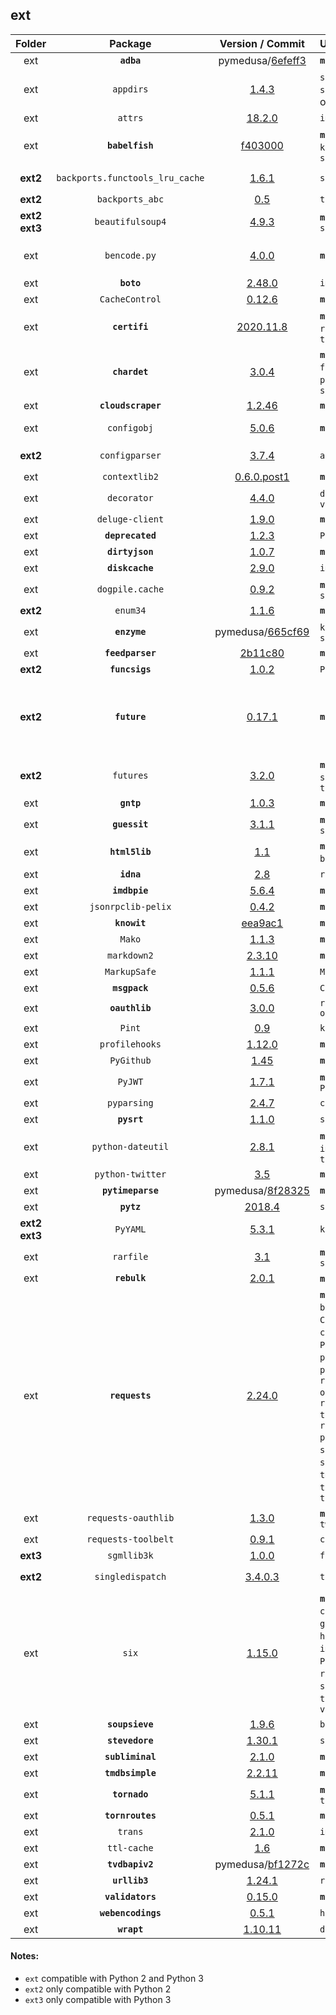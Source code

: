 ## ext
Folder | Package | Version / Commit | Used By | Notes / Modules
:----: | :-----: | :--------------: | :------ | :--------------
ext | **`adba`** | pymedusa/[6efeff3](https://github.com/pymedusa/adba/tree/6efeff3a6bdcb6d45a4a79f424939ade2930e5f0) | **`medusa`** | -
ext | `appdirs` | [1.4.3](https://pypi.org/project/appdirs/1.4.3/) | `simpleanidb`, `subliminal` (cli only) | File: `appdirs.py`
ext | `attrs` | [18.2.0](https://pypi.org/project/attrs/18.2.0/) | `imdbpie` | Module: `attr`
ext | **`babelfish`** | [f403000](https://github.com/Diaoul/babelfish/tree/f403000dd63092cfaaae80be9f309fd85c7f20c9) | **`medusa`**, `guessit`, `knowit`, `subliminal` | -
**ext2** | `backports.functools_lru_cache` | [1.6.1](https://pypi.org/project/backports.functools_lru_cache/1.6.1/) | `soupsieve` | File: `backports/functools_lru_cache.py`
**ext2** | `backports_abc` | [0.5](https://pypi.org/project/backports_abc/0.5/) | `tornado` | File: `backports_abc.py`
**ext2 ext3** | `beautifulsoup4` | [4.9.3](https://pypi.org/project/beautifulsoup4/4.9.3/) | **`medusa`**, `subliminal` | Module: `bs4`
ext | `bencode.py` | [4.0.0](https://pypi.org/project/bencode.py/4.0.0/) | **`medusa`** | Modules: `bencodepy`, `bencode`<br>Monkey-patched, see `medusa/init/__init__.py`
ext | **`boto`** | [2.48.0](https://pypi.org/project/boto/2.48.0/) | `imdbpie` | -
ext | `CacheControl` | [0.12.6](https://pypi.org/project/CacheControl/0.12.6/) | **`medusa`** | Module: `cachecontrol`
ext | **`certifi`** | [2020.11.8](https://pypi.org/project/certifi/2020.11.8/) | **`medusa`**, `requests`, `traktor` | -
ext | **`chardet`** | [3.0.4](https://pypi.org/project/chardet/3.0.4/) | **`medusa`**, `feedparser`, `pysrt`, `requests`, `subliminal` | -
ext | **`cloudscraper`** | [1.2.46](https://pypi.org/project/cloudscraper/1.2.46/) | **`medusa`** | -
ext | `configobj` | [5.0.6](https://pypi.org/project/configobj/5.0.6/) | **`medusa`** | Modules: `configobj.py`, `validate.py`, `_version.py`
**ext2** | `configparser` | [3.7.4](https://pypi.org/project/configparser/3.7.4/) | `adba` | Modules: `configparser.py`, `backports/configparser`
ext | `contextlib2` | [0.6.0.post1](https://pypi.org/project/contextlib2/0.6.0.post1/) | **`medusa`** | File: `contextlib2.py`
ext | `decorator` | [4.4.0](https://pypi.org/project/decorator/4.4.0/) | `dogpile.cache`, `validators` | File: `decorator.py`
ext | `deluge-client` | [1.9.0](https://pypi.org/project/deluge-client/1.9.0/) | **`medusa`** | Module: `deluge_client`
ext | **`deprecated`** | [1.2.3](https://pypi.org/project/deprecated/1.2.3/) | `PyGithub` | -
ext | **`dirtyjson`** | [1.0.7](https://pypi.org/project/dirtyjson/1.0.7/) | **`medusa`** | -
ext | **`diskcache`** | [2.9.0](https://pypi.org/project/diskcache/2.9.0/) | `imdbpie` | -
ext | `dogpile.cache` | [0.9.2](https://pypi.org/project/dogpile.cache/0.9.2/) | **`medusa`**, `subliminal` | Module: `dogpile`
**ext2** | `enum34` | [1.1.6](https://pypi.org/project/enum34/1.1.6/) | **`medusa`** | Module: `enum`
ext | **`enzyme`** | pymedusa/[665cf69](https://github.com/pymedusa/enzyme/tree/665cf6948aab1c249dcc99bd9624a81d17b3302a) | `knowit`, `subliminal` | -
ext | **`feedparser`** | [2b11c80](https://github.com/kurtmckee/feedparser/tree/2b11c8028321ed43cbaf313f83b0c94820143d66) | **`medusa`** | Requires `sgmllib3k` on Python 3
**ext2** | **`funcsigs`** | [1.0.2](https://pypi.org/project/funcsigs/1.0.2/) | `Pint` | -
**ext2** | **`future`** | [0.17.1](https://pypi.org/project/future/0.17.1/) | **`medusa`** | Modules: `future`, `_dummy_thread`, `_markupbase`, `_thread`, `builtins`, `copyreg`, `html`, `http`, `libfuturize`, `libpasteurize`, `past`, `queue`, `reprlib`, `socketserver`, `tkinter`, `winreg`, `xmlrpc`
**ext2** | `futures` | [3.2.0](https://pypi.org/project/futures/3.2.0/) | **`medusa`**, `subliminal`, `tornado` | Module: `concurrent/futures`
ext | **`gntp`** | [1.0.3](https://pypi.org/project/gntp/1.0.3/) | **`medusa`** | -
ext | **`guessit`** | [3.1.1](https://pypi.org/project/guessit/3.1.1/) | **`medusa`**, `subliminal` | -
ext | **`html5lib`** | [1.1](https://pypi.org/project/html5lib/1.1/) | **`medusa`** (via `beautifulsoup4`) | -
ext | **`idna`** | [2.8](https://pypi.org/project/idna/2.8/) | `requests` | -
ext | **`imdbpie`** | [5.6.4](https://pypi.org/project/imdbpie/5.6.4/) | **`medusa`** | -
ext | `jsonrpclib-pelix` | [0.4.2](https://pypi.org/project/jsonrpclib-pelix/0.4.2/) | **`medusa`** | Module: `jsonrpclib`
ext | **`knowit`** | [eea9ac1](https://github.com/ratoaq2/knowit/tree/eea9ac18e38c930230cf81b5dca4a9af9fb10d4e) | **`medusa`** | -
ext | `Mako` | [1.1.3](https://pypi.org/project/Mako/1.1.3/) | **`medusa`** | Module: `mako`
ext | `markdown2` | [2.3.10](https://pypi.org/project/markdown2/2.3.10/) | **`medusa`** | File: `markdown2.py`
ext | `MarkupSafe` | [1.1.1](https://pypi.org/project/MarkupSafe/1.1.1/) | `Mako` | Module: `markupsafe`
ext | **`msgpack`** | [0.5.6](https://pypi.org/project/msgpack/0.5.6/) | `CacheControl` | -
ext | **`oauthlib`** | [3.0.0](https://pypi.org/project/oauthlib/3.0.0/) | `requests-oauthlib` | -
ext | `Pint` | [0.9](https://pypi.org/project/Pint/0.9/) | `knowit` | Module: `pint`
ext | `profilehooks` | [1.12.0](https://pypi.org/project/profilehooks/1.12.0/) | **`medusa`** | File: `profilehooks.py`
ext | `PyGithub` | [1.45](https://pypi.org/project/PyGithub/1.45/) | **`medusa`** | Module: `github`
ext | `PyJWT` | [1.7.1](https://pypi.org/project/pyjwt/1.7.1/) | **`medusa`**, `PyGithub` | Module: `jwt`
ext | `pyparsing` | [2.4.7](https://pypi.org/project/pyparsing/2.4.7/) | `cloudscraper` | File: `pyparsing.py`
ext | **`pysrt`** | [1.1.0](https://pypi.org/project/pysrt/1.1.0/) | `subliminal` | -
ext | `python-dateutil` | [2.8.1](https://pypi.org/project/python-dateutil/2.8.1/) | **`medusa`**, `guessit`, `imdbpie`, `tvdbapiv2` | Module: `dateutil`
ext | `python-twitter` | [3.5](https://pypi.org/project/python-twitter/3.5/) | **`medusa`** | Module: `twitter`
ext | **`pytimeparse`** | pymedusa/[8f28325](https://github.com/pymedusa/pytimeparse/tree/8f2832597235c6ec98c44de4dab3274927f67e29) | **`medusa`** | -
ext | **`pytz`** | [2018.4](https://pypi.org/project/pytz/2018.4/) | `subliminal` | -
**ext2 ext3** | `PyYAML` | [5.3.1](https://pypi.org/project/PyYAML/5.3.1/) | `knowit` | Module: `yaml`
ext | `rarfile` | [3.1](https://pypi.org/project/rarfile/3.1/) | **`medusa`**, `subliminal` | File: `rarfile.py`
ext | **`rebulk`** | [2.0.1](https://pypi.org/project/rebulk/2.0.1/) | **`medusa`**, `guessit` | -
ext | **`requests`** | [2.24.0](https://pypi.org/project/requests/2.24.0/) | **`medusa`**, `adba`, `boto`, `CacheControl`, `cloudscraper`, `PyGithub`, `python-twitter`, `pytvmaze`, `requests-oauthlib`, `requests-toolbelt`, `rtorrent-python`, `simpleanidb`, `subliminal`, `tmdbsimple`, `traktor`, `tvdbapiv2` | -
ext | `requests-oauthlib` | [1.3.0](https://pypi.org/project/requests-oauthlib/1.3.0/) | **`medusa`**, `python-twitter` | Module: `requests_oauthlib`
ext | `requests-toolbelt` | [0.9.1](https://pypi.org/project/requests-toolbelt/0.9.1/) | `cloudscraper` | Module: `requests_toolbelt`
**ext3** | `sgmllib3k` | [1.0.0](https://pypi.org/project/sgmllib3k/1.0.0/) | `feedparser` | File: `sgmllib.py`
**ext2** | `singledispatch` | [3.4.0.3](https://pypi.org/project/singledispatch/3.4.0.3/) | `tornado` | Modules: `singledispatch.py`, `singledispatch_helpers.py`
ext | `six` | [1.15.0](https://pypi.org/project/six/1.15.0/) | **`medusa`**, `adba`, `configobj`, `guessit`, `html5lib`, `imdbpie`, `knowit`, `PyGithub`, `rebulk`, `subliminal`, `tvdbapiv2`, `validators` | File: `six.py`
ext | **`soupsieve`** | [1.9.6](https://pypi.org/project/soupsieve/1.9.6/) | `beautifulsoup4` | -
ext | **`stevedore`** | [1.30.1](https://pypi.org/project/stevedore/1.30.1/) | `subliminal` | -
ext | **`subliminal`** | [2.1.0](https://pypi.org/project/subliminal/2.1.0/) | **`medusa`** | -
ext | **`tmdbsimple`** | [2.2.11](https://pypi.org/project/tmdbsimple/2.2.11/) | **`medusa`** | -
ext | **`tornado`** | [5.1.1](https://pypi.org/project/tornado/5.1.1/) | **`medusa`**, `tornroutes` | -
ext | **`tornroutes`** | [0.5.1](https://pypi.org/project/tornroutes/0.5.1/) | **`medusa`** | -
ext | `trans` | [2.1.0](https://pypi.org/project/trans/2.1.0/) | `imdbpie` | File: `trans.py`
ext | `ttl-cache` | [1.6](https://pypi.org/project/ttl-cache/1.6/) | **`medusa`** | File: `ttl_cache.py`
ext | **`tvdbapiv2`** | pymedusa/[bf1272c](https://github.com/pymedusa/tvdbv2/tree/bf1272c9264c280c3048e89a1920e2bf5f386284) | **`medusa`** | -
ext | **`urllib3`** | [1.24.1](https://pypi.org/project/urllib3/1.24.1/) | `requests` | -
ext | **`validators`** | [0.15.0](https://pypi.org/project/validators/0.15.0/) | **`medusa`** | -
ext | **`webencodings`** | [0.5.1](https://pypi.org/project/webencodings/0.5.1/) | `html5lib` | -
ext | **`wrapt`** | [1.10.11](https://pypi.org/project/wrapt/1.10.11/) | `deprecated` | -

#### Notes:
- `ext` compatible with Python 2 and Python 3
- `ext2` only compatible with Python 2
- `ext3` only compatible with Python 3
